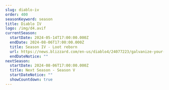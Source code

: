```yaml
---
slug: diablo-iv
order: 400
seasonKeyword: season
title: Diablo IV
logo: /img/d4.avif
currentSeason:
  startDate: 2024-05-14T17:00:00.000Z
  endDate: 2024-08-06T17:00:00.000Z
  title: Season IV - Loot reborn
  url: https://news.blizzard.com/en-us/diablo4/24077223/galvanize-your-legend-in-season-4-loot-reborn
  endDateNotice: ""
nextSeason:
  startDate: 2024-08-06T17:00:00.000Z
  title: Next Season - Season V
  startDateNotice: ""
  showCountdown: true
---
```

